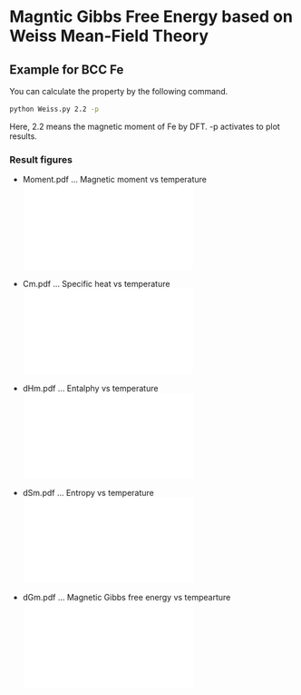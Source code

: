 # Magntic Gibbs Free Energy based on Weiss Mean-Field Theory

## Example for BCC Fe
You can calculate the property by the following command.
```bash
python Weiss.py 2.2 -p
```
Here, 2.2 means the magnetic moment of Fe by DFT.
-p activates to plot results.

### Result figures
- Moment.pdf ... Magnetic moment vs temperature
![](figs/Moment.pdf)

- Cm.pdf ... Specific heat vs temperature
![](figs/Cm.pdf)

- dHm.pdf ... Entalphy vs temperature
![](figs/dHm.pdf)

- dSm.pdf ... Entropy vs temperature
![](figs/dSm.pdf)

- dGm.pdf ... Magnetic Gibbs free energy vs tempearture
![](figs/dGm.pdf)
